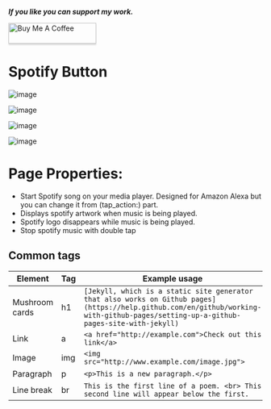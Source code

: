 _**If you like you can support my work.**_

<a href="https://www.buymeacoffee.com/berkansezer" target="_blank"><img src="https://www.buymeacoffee.com/assets/img/custom_images/orange_img.png" alt="Buy Me A Coffee" style="height: 41px !important;width: 174px !important;box-shadow: 0px 3px 2px 0px rgba(190, 190, 190, 0.5) !important;-webkit-box-shadow: 0px 3px 2px 0px rgba(190, 190, 190, 0.5) !important;" ></a> 

# Spotify Button 

![image](https://user-images.githubusercontent.com/84282504/204285116-301f9fa1-5ff8-4da6-ad1d-0521cd343b2e.png)

![image](https://user-images.githubusercontent.com/84282504/204288564-e194b83f-32c0-4b83-9bde-a5fe725b2c26.png)

![image](https://user-images.githubusercontent.com/84282504/204285163-8718c7a0-abca-4049-9d5a-b7091592789a.png)

![image](https://user-images.githubusercontent.com/84282504/204289579-e5407e5c-9e11-43a0-9e0b-9d887b2aeed9.png)

# Page Properties:

- Start Spotify song on your media player. Designed for Amazon Alexa but you can change it from (tap_action:) part. 
- Displays spotify artwork when music is being played. 
- Spotify logo disappears while music is being played.
- Stop spotify music with double tap

## Common tags

Element | Tag | Example usage
--- | --- | ---
Mushroom cards | h1 | ```[Jekyll, which is a static site generator that also works on Github pages](https://help.github.com/en/github/working-with-github-pages/setting-up-a-github-pages-site-with-jekyll)```
Link | a | ```<a href="http://example.com">Check out this link</a>```
Image | img | ```<img src="http://www.example.com/image.jpg">```
Paragraph | p | ```<p>This is a new paragraph.</p>```
Line break | br | ```This is the first line of a poem. <br> This second line will appear below the first. ```
